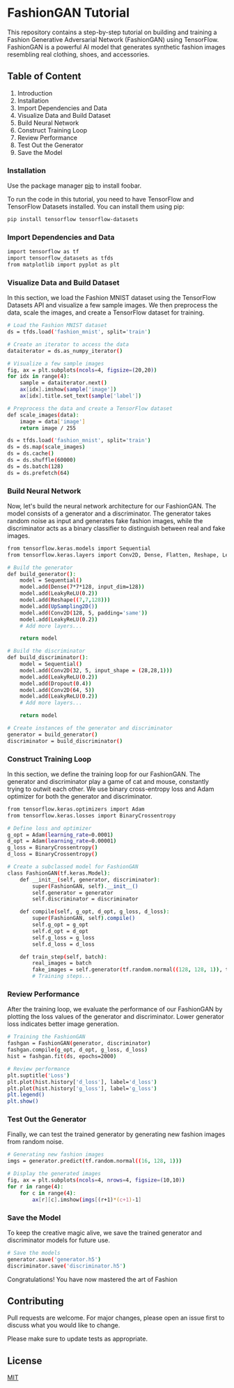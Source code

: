 # FashionGAN Tutorial

This repository contains a step-by-step tutorial on building and training a Fashion Generative Adversarial Network (FashionGAN) using TensorFlow. FashionGAN is a powerful AI model that generates synthetic fashion images resembling real clothing, shoes, and accessories.

## Table of Content

1. Introduction
2. Installation
3. Import Dependencies and Data
4. Visualize Data and Build Dataset
5. Build Neural Network
6. Construct Training Loop
7. Review Performance
8. Test Out the Generator
9. Save the Model

### Installation

Use the package manager [pip](https://pip.pypa.io/en/stable/) to install foobar.

To run the code in this tutorial, you need to have TensorFlow and TensorFlow Datasets installed. You can install them using pip:

```bash
pip install tensorflow tensorflow-datasets

```
### Import Dependencies and Data
```bash
import tensorflow as tf
import tensorflow_datasets as tfds
from matplotlib import pyplot as plt
```
### Visualize Data and Build Dataset

In this section, we load the Fashion MNIST dataset using the TensorFlow Datasets API and visualize a few sample images. We then preprocess the data, scale the images, and create a TensorFlow dataset for training.

```bash
# Load the Fashion MNIST dataset
ds = tfds.load('fashion_mnist', split='train')

# Create an iterator to access the data
dataiterator = ds.as_numpy_iterator()

# Visualize a few sample images
fig, ax = plt.subplots(ncols=4, figsize=(20,20))
for idx in range(4):
    sample = dataiterator.next()
    ax[idx].imshow(sample['image'])
    ax[idx].title.set_text(sample['label'])

# Preprocess the data and create a TensorFlow dataset
def scale_images(data):
    image = data['image']
    return image / 255

ds = tfds.load('fashion_mnist', split='train')
ds = ds.map(scale_images)
ds = ds.cache()
ds = ds.shuffle(60000)
ds = ds.batch(128)
ds = ds.prefetch(64)

```

### Build Neural Network

Now, let's build the neural network architecture for our FashionGAN. The model consists of a generator and a discriminator. The generator takes random noise as input and generates fake fashion images, while the discriminator acts as a binary classifier to distinguish between real and fake images.

```bash
from tensorflow.keras.models import Sequential
from tensorflow.keras.layers import Conv2D, Dense, Flatten, Reshape, LeakyReLU, Dropout, UpSampling2D

# Build the generator
def build_generator():
    model = Sequential()
    model.add(Dense(7*7*128, input_dim=128))
    model.add(LeakyReLU(0.2))
    model.add(Reshape((7,7,128)))
    model.add(UpSampling2D())
    model.add(Conv2D(128, 5, padding='same'))
    model.add(LeakyReLU(0.2))
    # Add more layers...

    return model

# Build the discriminator
def build_discriminator():
    model = Sequential()
    model.add(Conv2D(32, 5, input_shape = (28,28,1)))
    model.add(LeakyReLU(0.2))
    model.add(Dropout(0.4))
    model.add(Conv2D(64, 5))
    model.add(LeakyReLU(0.2))
    # Add more layers...

    return model

# Create instances of the generator and discriminator
generator = build_generator()
discriminator = build_discriminator()

```

### Construct Training Loop
In this section, we define the training loop for our FashionGAN. The generator and discriminator play a game of cat and mouse, constantly trying to outwit each other. We use binary cross-entropy loss and Adam optimizer for both the generator and discriminator.

```bash
from tensorflow.keras.optimizers import Adam
from tensorflow.keras.losses import BinaryCrossentropy

# Define loss and optimizer
g_opt = Adam(learning_rate=0.0001)
d_opt = Adam(learning_rate=0.00001)
g_loss = BinaryCrossentropy()
d_loss = BinaryCrossentropy()

# Create a subclassed model for FashionGAN
class FashionGAN(tf.keras.Model):
    def __init__(self, generator, discriminator):
        super(FashionGAN, self).__init__()
        self.generator = generator
        self.discriminator = discriminator

    def compile(self, g_opt, d_opt, g_loss, d_loss):
        super(FashionGAN, self).compile()
        self.g_opt = g_opt
        self.d_opt = d_opt
        self.g_loss = g_loss
        self.d_loss = d_loss

    def train_step(self, batch):
        real_images = batch
        fake_images = self.generator(tf.random.normal((128, 128, 1)), training=False)
        # Training steps...

```

### Review Performance

After the training loop, we evaluate the performance of our FashionGAN by plotting the loss values of the generator and discriminator. Lower generator loss indicates better image generation.

```bash
# Training the FashionGAN
fashgan = FashionGAN(generator, discriminator)
fashgan.compile(g_opt, d_opt, g_loss, d_loss)
hist = fashgan.fit(ds, epochs=2000)

# Review performance
plt.suptitle('Loss')
plt.plot(hist.history['d_loss'], label='d_loss')
plt.plot(hist.history['g_loss'], label='g_loss')
plt.legend()
plt.show()

```

### Test Out the Generator

Finally, we can test the trained generator by generating new fashion images from random noise.

```bash
# Generating new fashion images
imgs = generator.predict(tf.random.normal((16, 128, 1)))

# Display the generated images
fig, ax = plt.subplots(ncols=4, nrows=4, figsize=(10,10))
for r in range(4):
    for c in range(4):
        ax[r][c].imshow(imgs[(r+1)*(c+1)-1]

```
### Save the Model

To keep the creative magic alive, we save the trained generator and discriminator models for future use.

```bash
# Save the models
generator.save('generator.h5')
discriminator.save('discriminator.h5')
```
Congratulations! You have now mastered the art of Fashion

## Contributing

Pull requests are welcome. For major changes, please open an issue first
to discuss what you would like to change.

Please make sure to update tests as appropriate.

## License

[MIT](https://choosealicense.com/licenses/mit/)
